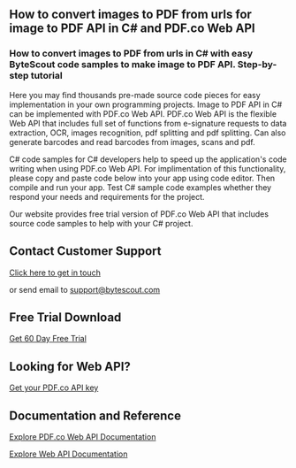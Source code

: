 ## How to convert images to PDF from urls for image to PDF API in C# and PDF.co Web API

### How to convert images to PDF from urls in C# with easy ByteScout code samples to make image to PDF API. Step-by-step tutorial

Here you may find thousands pre-made source code pieces for easy implementation in your own programming projects. Image to PDF API in C# can be implemented with PDF.co Web API. PDF.co Web API is the flexible Web API that includes full set of functions from e-signature requests to data extraction, OCR, images recognition, pdf splitting and pdf splitting. Can also generate barcodes and read barcodes from images, scans and pdf.

C# code samples for C# developers help to speed up the application's code writing when using PDF.co Web API. For implimentation of this functionality, please copy and paste code below into your app using code editor. Then compile and run your app. Test C# sample code examples whether they respond your needs and requirements for the project.

Our website provides free trial version of PDF.co Web API that includes source code samples to help with your C# project.

## Contact Customer Support

[Click here to get in touch](https://bytescout.zendesk.com/hc/en-us/requests/new?subject=PDF.co%20Web%20API%20Question)

or send email to [support@bytescout.com](mailto:support@bytescout.com?subject=PDF.co%20Web%20API%20Question) 

## Free Trial Download

[Get 60 Day Free Trial](https://bytescout.com/download/web-installer?utm_source=github-readme)

## Looking for Web API? 

[Get your PDF.co API key](https://pdf.co/documentation/api?utm_source=github-readme)

## Documentation and Reference

[Explore PDF.co Web API Documentation](https://bytescout.com/documentation/index.html?utm_source=github-readme)

[Explore Web API Documentation](https://pdf.co/documentation/api?utm_source=github-readme)